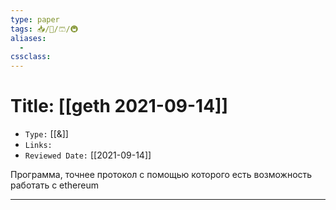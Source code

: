 ```yaml
---
type: paper
tags: 📥️/📜️/🩳/🚇
aliases:
  - 
cssclass: 
---
```




# Title: **[[geth 2021-09-14]]**
- `Type:` [[&]]
- `Links:`
- `Reviewed Date:` [[2021-09-14]]



Программа, точнее протокол с помощью которого есть возможность работать с ethereum

---


